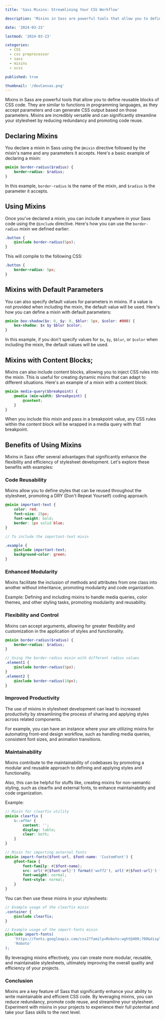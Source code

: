 ```yaml
---
title: 'Sass Mixins: Streamlining Your CSS Workflow'

description: 'Mixins in Sass are powerful tools that allow you to define reusable blocks of CSS code. They are similar to functions in programming languages, as they accept parameters and can generate CSS output based on those parameters.'

date: '2024-03-23'

lastmod: '2024-03-23'

categories:
  - CSS
  - css preprocessor
  - sass
  - mixins
  - scss

published: true

thumbnail: '/devCanvas.png'
---
```


Mixins in Sass are powerful tools that allow you to define reusable blocks of CSS code. They are similar to functions in programming languages, as they accept parameters and can generate CSS output based on those parameters. Mixins are incredibly versatile and can significantly streamline your stylesheet by reducing redundancy and promoting code reuse.

## Declaring Mixins

You declare a mixin in Sass using the `@mixin` directive followed by the mixin's name and any parameters it accepts. Here's a basic example of declaring a mixin:

```scss
@mixin border-radius($radius) {
	border-radius: $radius;
}
```

In this example, `border-radius` is the name of the mixin, and `$radius` is the parameter it accepts.

## Using Mixins

Once you've declared a mixin, you can include it anywhere in your Sass code using the `@include` directive. Here's how you can use the `border-radius` mixin we defined earlier:

```scss
.button {
	@include border-radius(5px);
}
```

This will compile to the following CSS:

```scss
.button {
	border-radius: 5px;
}
```

## Mixins with Default Parameters

You can also specify default values for parameters in mixins. If a value is not provided when including the mixin, the default value will be used. Here's how you can define a mixin with default parameters:

```scss
@mixin box-shadow($x: 0, $y: 0, $blur: 5px, $color: #000) {
	box-shadow: $x $y $blur $color;
}
```

In this example, if you don't specify values for `$x`, `$y`, `$blur`, or `$color` when including the mixin, the default values will be used.

## Mixins with Content Blocks;

Mixins can also include content blocks, allowing you to inject CSS rules into the mixin. This is useful for creating dynamic mixins that can adapt to different situations. Here's an example of a mixin with a content block:

```scss
@mixin media-query($breakpoint) {
	@media (min-width: $breakpoint) {
		@content;
	}
}
```

When you include this mixin and pass in a breakpoint value, any CSS rules within the content block will be wrapped in a media query with that breakpoint.

## Benefits of Using Mixins

Mixins in Sass offer several advantages that significantly enhance the flexibility and efficiency of stylesheet development. Let's explore these benefits with examples:

### Code Reusability

Mixins allow you to define styles that can be reused throughout the stylesheet, promoting a DRY (Don't Repeat Yourself) coding approach.

```scss
@mixin important-text {
	color: red;
	font-size: 25px;
	font-weight: bold;
	border: 1px solid blue;
}

// To include the important-text mixin

.example {
	@include important-text;
	background-color: green;
}
```

### Enhanced Modularity

Mixins facilitate the inclusion of methods and attributes from one class into another without inheritance, promoting modularity and code organization.

Example: Defining and including mixins to handle media queries, color themes, and other styling tasks, promoting modularity and reusability.

### Flexibility and Control

Mixins can accept arguments, allowing for greater flexibility and customization in the application of styles and functionality.

```scss
@mixin border-radius($radius) {
	border-radius: $radius;
}

// Using the border-radius mixin with different radius values
.element1 {
	@include border-radius(5px);
}
.element2 {
	@include border-radius(10px);
}
```

### Improved Productivity

The use of mixins in stylesheet development can lead to increased productivity by streamlining the process of sharing and applying styles across related components.

For example, you can have an instance where your are utilizing mixins for automating front-end design workflow, such as handling media queries, consistent font sizes, and animation transitions.

### Maintainability

Mixins contribute to the maintainability of codebases by promoting a modular and reusable approach to defining and applying styles and functionality.

Also, this can be helpful for stuffs like, creating mixins for non-semantic styling, such as clearfix and external fonts, to enhance maintainability and code organization.

Example:

```scss
// Mixin for clearfix utility
@mixin clearfix {
	&::after {
		content: '';
		display: table;
		clear: both;
	}
}

// Mixin for importing external fonts
@mixin import-fonts($font-url, $font-name: 'CustomFont') {
	@font-face {
		font-family: #{$font-name};
		src: url('#{$font-url}') format('woff2'), url('#{$font-url}') format('woff');
		font-weight: normal;
		font-style: normal;
	}
}
```

You can then use these mixins in your stylesheets:

```scss
// Example usage of the clearfix mixin
.container {
	@include clearfix;
}

// Example usage of the import-fonts mixin
@include import-fonts(
	'https://fonts.googleapis.com/css2?family=Roboto:wght@400;700&display=swap',
	'Roboto'
);
```

By leveraging mixins effectively, you can create more modular, reusable, and maintainable stylesheets, ultimately improving the overall quality and efficiency of your projects.

### Conclusion

Mixins are a key feature of Sass that significantly enhance your ability to write maintainable and efficient CSS code. By leveraging mixins, you can reduce redundancy, promote code reuse, and streamline your stylesheet. Experiment with mixins in your projects to experience their full potential and take your Sass skills to the next level.
